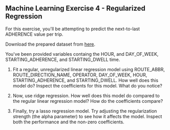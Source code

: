 ## Machine Learning Exercise 4 - Regularized Regression

For this exercise, you'll be attempting to predict the next-to-last ADHERENCE value per trip. 

Download the prepared dataset from [here](https://drive.google.com/file/d/1Rki8-zZTet8jaWDYwIOnW5EE4-8lYL_q/view?usp=sharing).
 
You've been provided variables containg the HOUR, and DAY_OF_WEEK, STARTING_ADHERENCE, and STARTING_DWELL time.

1. Fit a regular, unregularized linear regression model using ROUTE_ABBR, ROUTE_DIRECTION_NAME, OPERATOR, DAY_OF_WEEK, HOUR, STARTING_ADHERENCE, and STARTING_DWELL. How well does this model do? Inspect the coefficients for this model. What do you notice? 

2. Now, use ridge regression. How well does this model do compared to the regular linear regression model? How do the coefficients compare?

3. Finally, try a lasso regression model. Try adjusting the regularization strength (the alpha parameter) to see how it affects the model. Inspect both the performance and the non-zero coefficients.
